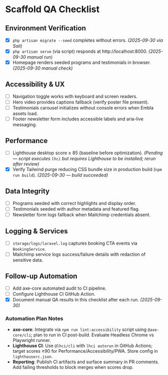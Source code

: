 # Scaffold QA Checklist

## Environment Verification
- [x] `php artisan migrate --seed` completes without errors. *(2025-09-30 via Sail)*
- [x] `php artisan serve` (via script) responds at http://localhost:8000. *(2025-09-30 manual run)*
- [x] Homepage renders seeded programs and testimonials in browser. *(2025-09-30 manual check)*

## Accessibility & UX
- [ ] Navigation toggle works with keyboard and screen readers.
- [ ] Hero video provides captions fallback (verify poster file present).
- [ ] Testimonials carousel initializes without console errors when Embla assets load.
- [ ] Footer newsletter form includes accessible labels and aria-live messaging.

## Performance
- [ ] Lighthouse desktop score ≥ 85 (baseline before optimization). *(Pending — script executes `lhci` but requires Lighthouse to be installed; rerun after review)*
- [x] Verify Tailwind purge reducing CSS bundle size in production build (`npm run build`). *(2025-09-30 — build succeeded)*

## Data Integrity
- [ ] Programs seeded with correct highlights and display order.
- [ ] Testimonials seeded with author metadata and featured flag.
- [ ] Newsletter form logs fallback when Mailchimp credentials absent.

## Logging & Services
- [ ] `storage/logs/laravel.log` captures booking CTA events via `BookingService`.
- [ ] Mailchimp service logs success/failure details with redaction of sensitive data.

## Follow-up Automation
- [ ] Add axe-core automated audit to CI pipeline.
- [ ] Configure Lighthouse CI GitHub Action.
- [x] Document manual QA results in this checklist after each run. *(2025-09-30)*

### Automation Plan Notes
- **axe-core**: Integrate via `npm run lint:accessibility` script using `@axe-core/cli`; plan to run in CI post-build. Evaluate Headless Chrome vs Playwright runner.
- **Lighthouse CI**: Use `@lhci/cli` with `lhci autorun` in GitHub Actions; target scores ≥90 for Performance/Accessibility/PWA. Store config in `lighthouserc.json`.
- **Reporting**: Publish CI artifacts and surface summary in PR comments. Add failing thresholds to block merges when scores drop.
